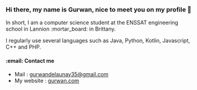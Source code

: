 <h3> Hi there, my name is Gurwan, nice to meet you on my profile 👋 </h3>

<p> In short, I am a computer science student at the ENSSAT engineering school in Lannion :mortar_board: in Brittany. </p>
  
<p> I regularly use several languages such as Java, Python, Kotlin, Javascript, C++ and PHP. <br></p>
  
   <h4> :email: Contact me </h4>
  <ul>
    <li>
      Mail : <a href="mailto:gurwandelaunay35@gmail.com" > gurwandelaunay35@gmail.com </a>
    </li>
    <li>
       My website : <a href="https://www.gurwan.com" > gurwan.com </a>
    </li>
  </ul>
  


